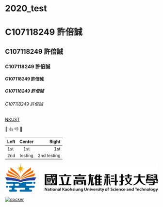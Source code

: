 # 2020_test

# C107118249 許倍誠
## C107118249 許倍誠
### C107118249 許倍誠
#### C107118249 許倍誠
##### C107118249 許倍誠
###### C107118249 許倍誠
[NKUST](https://www.nkust.edu.tw/)

:punch:
:+1:
:-1:
:poop:

|Left	|Center|	Right|
|:-----|:-----:|-----:|
|1st	|1st	|1st|
|2nd |testing|	2nd testing	|

[![NKFUST](nkust.png)](https://www.nkust.edu.tw/ )


[![docker](https://img.youtube.com/vi/sSm2dRarhPo/0.jpg)](https://www.youtube.com/watch?v=sSm2dRarhPo "lalalalalalalalalalala")
